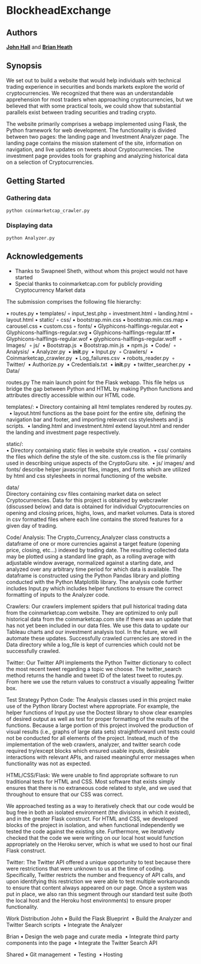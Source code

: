 # BlockheadExchange

## Authors

[**John Hall**](http://www.halljw.com)  and [**Brian Heath**](http://www.brianheath.info)



## Synopsis
We set out to build a website that would help individuals with technical trading experience in securities and bonds markets explore the world of cryptocurrencies. We recognized that there was an understandable apprehension for most traders when approaching cryptocurrencies, but we believed that with some practical tools, we could show that substantial parallels exist between trading securities and trading crypto. 


The website primarily comprises a webapp implemented using Flask, the Python framework for web development. The functionality is divided between two pages: the landing page and Investment Analyzer page. The landing page contains the mission statement of the site, information on navigation, and live updates on tweets about Cryptocurrencies. The investment page provides tools for graphing and analyzing historical data on a selection of Cryptocurrencies.

## Getting Started

### Gathering data

```
python coinmarketcap_crawler.py
```

### Displaying data

```
python Analyzer.py
```

## Acknowledgements

* Thanks to Swapneel Sheth, without whom this project would not have started
* Special thanks to coinmarketcap.com for publicly providing Cryptocurrency Market data




The submission comprises the following file hierarchy:

•	routes.py
•	templates/
	◦	input_test.php
	◦	investment.html
	◦	landing.html
	◦	layout.html
•	static/
	◦	css/
		▪	bootstrap.min.css
		▪	bootstrap.min.css.map
		▪	carousel.css
		▪	custom.css
	◦	fonts/
		▪	Glyphicons-halflings-regular.eot
		▪	Glyphicons-halflings-regular.svg
		▪	Glyphicons-halflings-regular.ttf
		▪	Glyphicons-halflings-regular.wof
		▪	glyphicons-halflings-regular.woff 
	◦	Images/ 
	◦	js/ 
		▪	Bootstrap.js 
		▪	Bootstrap.min.js 
		▪	npm.js 
•	Code/ 
	◦	Analysis/ 
		▪	Analyzer.py 
		▪	__init__.py 
		▪	Input.py 
	◦	Crawlers/ 
		▪	Coinmarketcap_crawler.py 
		▪	Log_failures.csv 
		▪	robots_reader.py 
	◦	Twitter/ 
		▪	Authorize.py 
		▪	Credentials.txt 
		▪	__init__.py 
		▪	twitter_searcher.py 
•	Data/ 

routes.py
The main launch point for the Flask webapp. This file helps us bridge the gap between Python and HTML by making Python functions and attributes directly accessible within our HTML code.  


templates/:
•	Directory containing all html templates rendered by routes.py.  
•	layout.html functions as the base point for the entire site, defining the navigation bar and footer, and importing relevant css stylesheets and js scripts. 
•	landing.html and investment.html extend layout.html and render the landing and investment page respectively. 

static/:	
•	Directory containing static files in website style creation. 
•	css/ contains the files which define the style of the site. custom.css is the file primarily used in describing unique aspects of the CryptoGuru site. 
•	js/ images/ and fonts/ describe helper javascript files, images, and fonts which are utilized by html and css stylesheets in normal functioning of the website. 

data/	
Directory containing csv files containing market data on select Cryptocurrencies. Data for this project is obtained by webcrawler (discussed below) and data is obtained for individual Cryptocurrencies on opening and closing prices, highs, lows, and market volumes. Data is stored in csv formatted files where each line contains the stored features for a given day of trading.


Code/
Analysis: The Crypto_Currency_Analyzer class constructs a dataframe of one or more currencies against a target feature (opening price, closing, etc…) indexed by trading date. The resulting collected data may be plotted using a standard line graph, as a rolling average with adjustable window average, normalized against a starting date, and analyzed over any arbitrary time period for which data is available. The dataframe is constructed using the Python Pandas library and plotting conducted with the Python Matplotlib library. The analysis code further includes Input.py which includes helper functions to ensure the correct formatting of inputs to the Analyzer code.

Crawlers: Our crawlers implement spiders that pull historical trading data from the coinmarketcap.com website. They are optimized to only pull historical data from the coinmarketcap.com site if there was an update that has not yet been included in our data files. We use this data to update our Tableau charts and our investment analysis tool. In the future, we will automate these updates. Successfully crawled currencies are stored in the Data directory while a log_file is kept of currencies which could not be successfully crawled.

Twitter: Our Twitter API implements the Python Twitter dictionary to collect the most recent tweet regarding a topic we choose. The twitter_search method returns the handle and tweet ID of the latest tweet to routes.py. From here we use the return values to construct a visually appealing Twitter box.


Test Strategy
Python Code: The Analysis classes used in this project make use of the Python library Doctest where appropriate. For example, the helper functions of Input.py use the Doctest library to show clear examples of desired output as well as test for proper formatting of the results of the functions. Because a large portion of this project involved the production of visual results (i.e., graphs of large data sets) straightforward unit tests could not be conducted for all elements of the project. Instead, much of the implementation of the web crawlers, analyzer, and twitter search code required try/except blocks which ensured usable inputs, desirable interactions with relevant APIs, and raised meaningful error messages when functionality was not as expected.

HTML/CSS/Flask: We were unable to find appropriate software to run traditional tests for HTML and CSS. Most software that exists simply ensures that there is no extraneous code related to style, and we used that throughout to ensure that our CSS was correct.

We approached testing as a way to iteratively check that our code would be bug free in both an isolated environment (the divisions in which it existed), and in the greater Flask construct. For HTML and CSS, we developed blocks of the project in isolation, and when functional independently we tested the code against the existing site. Furthermore, we iteratively checked that the code we were writing on our local host would function appropriately on the Heroku server, which is what we used to host our final Flask construct. 

Twitter: The Twitter API offered a unique opportunity to test because there were restrictions that were unknown to us at the time of coding. Specifically, Twitter restricts the number and frequency of API calls, and upon identifying this restriction we were able to test multiple workarounds to ensure that content always appeared on our page. Once a system was put in place, we also ran this segment through our standard test suite (both the local host and the Heroku host environments) to ensure proper functionality.

Work Distribution
John
	•	Build the Flask Blueprint 
	•	Build the Analyzer and Twitter Search scripts 
	•	Integrate the Analyzer 

Brian
	•	Design the web page and curate media 
	•	Integrate third party components into the page 
	•	Integrate the Twitter Search API 

Shared
	•	Git management 
	•	Testing 
	•	Hosting 

